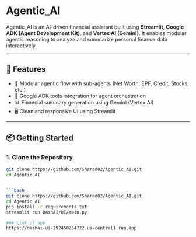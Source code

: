 # Agentic_AI

Agentic_AI is an AI-driven financial assistant built using **Streamlit**, **Google ADK (Agent Development Kit)**, and **Vertex AI (Gemini)**. It enables modular agentic reasoning to analyze and summarize personal finance data interactively.

---

## 🚀 Features

- 🧠 Modular agentic flow with sub-agents (Net Worth, EPF, Credit, Stocks, etc.)
- 🔗 Google ADK tools integration for agent orchestration
- 📊 Financial summary generation using Gemini (Vertex AI)
- 🖥️ Clean and responsive UI using Streamlit

---

## 📦 Getting Started

### 1. Clone the Repository

```bash
git clone https://github.com/Sharad02/Agentic_AI.git
cd Agentic_AI


```bash
git clone https://github.com/Sharad02/Agentic_AI.git
cd Agentic_AI
pip install -r requirements.txt
streamlit run DashAI/UI/main.py

### Link of app
https://dashai-ui-292450254722.us-central1.run.app
